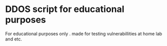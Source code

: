 # DDOS script for educational purposes
 For educational purposes only .
made for testing vulnerabillities at home lab and etc.